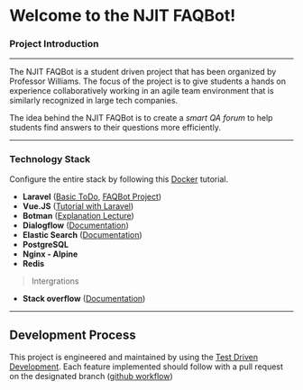 # Welcome to the NJIT FAQBot!
### Project Introduction 
---
The NJIT FAQBot is a student driven project that has been organized by Professor Williams. The focus of the project is to give students a hands on experience collaboratively working in an agile team environment that is similarly recognized in large tech companies.

The idea behind the NJIT FAQBot is to create a *smart QA forum* to help students find answers to their questions more efficiently.   

---
### Technology Stack
Configure the entire stack by following this [Docker](https://gist.github.com/jtn7/dfce2eb3fa7be967676e3aedeb223293#file-tutorial-md) tutorial. 

- **Laravel** ([Basic ToDo](https://laracasts.com/series/laravel-from-scratch-2017/episodes/1?autoplay=true), [FAQBot Project](https://www.youtube.com/watch?v=k_6hsa6wdmA&list=PLytMRtonvCRUjrQqKaQeOd2KoYq_ifcpD))
-  **Vue.JS** ([Tutorial with Laravel](https://medium.com/@connorleech/use-the-repository-design-pattern-in-a-laravel-application-13f0b46a3dce))
-  **Botman** ([Explanation Lecture](https://www.youtube.com/watch?v=4zzSw-0IShE))
-  **Dialogflow** ([Documentation](https://docs.google.com/document/d/1Ut6Hn9ZbOLDwCRHVLYBWU5oEaxR2AT4jqXKNlqzZ9y4/edit?usp=sharing))
-  **Elastic Search** ([Documentation](https://docs.google.com/document/d/160qh_hqMju7ecz0j2Ij78LMaBY4nE6G5EiSghcd5eD8/edit))
-  **PostgreSQL**
-  **Nginx - Alpine**
-  **Redis**
>Intergrations
- **Stack overflow**  ([Documentation](https://docs.google.com/document/pub?id=11n_dp6t2jpPcgqNuoEOO0fwLvKxYp_HH-zGoycAnUmY))
---
## Development Process

This project is engineered and maintained by using the [Test Driven Development](https://en.wikipedia.org/wiki/Test-driven_development). Each feature implemented should follow with a pull request on the designated branch ([github workflow](https://gist.github.com/Chaser324/ce0505fbed06b947d962)) 

